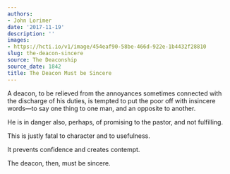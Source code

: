 ```yaml
---
authors:
- John Lorimer
date: '2017-11-19'
description: ''
images:
- https://hcti.io/v1/image/454eaf90-58be-466d-922e-1b4432f28810
slug: the-deacon-sincere
source: The Deaconship
source_date: 1842
title: The Deacon Must be Sincere
---
```


A deacon, to be relieved from the annoyances sometimes connected with the discharge of his duties, is tempted to put the poor off with insincere words—to say one thing to one man, and an opposite to another.

He is in danger also, perhaps, of promising to the pastor, and not fulfilling.

This is justly fatal to character and to usefulness.

It prevents confidence and creates contempt.

The deacon, then, must be sincere.